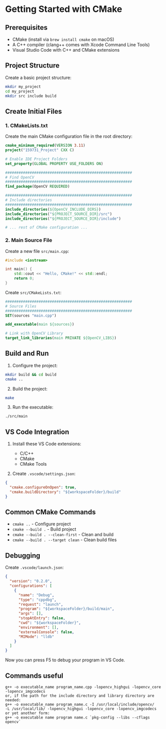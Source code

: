 # Getting Started with CMake

## Prerequisites

- CMake (install via `brew install cmake` on macOS)
- A C++ compiler (clang++ comes with Xcode Command Line Tools)
- Visual Studio Code with C++ and CMake extensions

## Project Structure

Create a basic project structure:

```bash
mkdir my_project
cd my_project
mkdir src include build
```

## Create Initial Files

### 1. CMakeLists.txt

Create the main CMake configuration file in the root directory:

```cmake
cmake_minimum_required(VERSION 3.11)
project("159731_Project" CXX C)

# Enable IDE Project Folders
set_property(GLOBAL PROPERTY USE_FOLDERS ON)

#########################################################
# Find OpenCV
#########################################################
find_package(OpenCV REQUIRED)

#########################################################
# Include directories
#########################################################
include_directories(${OpenCV_INCLUDE_DIRS})
include_directories("${PROJECT_SOURCE_DIR}/src")
include_directories("${PROJECT_SOURCE_DIR}/include")

# ... rest of CMake configuration ...
```

### 2. Main Source File

Create a new file `src/main.cpp`:

```cpp
#include <iostream>

int main() {
    std::cout << "Hello, CMake!" << std::endl;
    return 0;
}
```

Create `src/CMakeLists.txt`:

```cmake
#########################################################
# Source Files
#########################################################
SET(sources "main.cpp")

add_executable(main ${sources})

# Link with OpenCV Library
target_link_libraries(main PRIVATE ${OpenCV_LIBS})
```

## Build and Run

1. Configure the project:

```bash
mkdir build && cd build
cmake ..
```

2. Build the project:

```bash
make
```

3. Run the executable:

```bash
./src/main
```

## VS Code Integration

1. Install these VS Code extensions:

   - C/C++
   - CMake
   - CMake Tools

2. Create `.vscode/settings.json`:

```json
{
  "cmake.configureOnOpen": true,
  "cmake.buildDirectory": "${workspaceFolder}/build"
}
```

## Common CMake Commands

- `cmake ..` - Configure project
- `cmake --build .` - Build project
- `cmake --build . --clean-first` - Clean and build
- `cmake --build . --target clean` - Clean build files

## Debugging

Create `.vscode/launch.json`:

```json
{
  "version": "0.2.0",
  "configurations": [
    {
      "name": "Debug",
      "type": "cppdbg",
      "request": "launch",
      "program": "${workspaceFolder}/build/main",
      "args": [],
      "stopAtEntry": false,
      "cwd": "${workspaceFolder}",
      "environment": [],
      "externalConsole": false,
      "MIMode": "lldb"
    }
  ]
}
```

Now you can press F5 to debug your program in VS Code.

## Commands useful

```
g++ -o executable_name program_name.cpp -lopencv_highgui -lopencv_core -lopencv_imgcodecs
or, if the path for the include directory and library directory are needed:
g++ -o executable_name program_name.c -I /usr/local/include/opencv/
-L /usr/local/lib/ -lopencv_highgui -lopencv_core -lopencv_imgcodecs
or yet another form:
g++ -o executable name program name.c `pkg-config --libs --cflags opencv`

```
